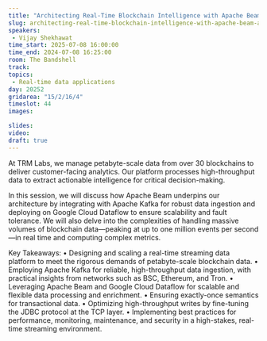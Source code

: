 ```yaml
---
title: "Architecting Real-Time Blockchain Intelligence with Apache Beam and Apache Kafka"
slug: architecting-real-time-blockchain-intelligence-with-apache-beam-and-apache-kafka
speakers:
 - Vijay Shekhawat
time_start: 2025-07-08 16:00:00
time_end: 2024-07-08 16:25:00
room: The Bandshell
track: 
topics: 
 - Real-time data applications
day: 20252
gridarea: "15/2/16/4"
timeslot: 44
images: 

slides:
video:
draft: true 
---
```


At TRM Labs, we manage petabyte-scale data from over 30 blockchains to deliver customer-facing analytics. Our platform processes high-throughput data to extract actionable intelligence for critical decision-making.

In this session, we will discuss how Apache Beam underpins our architecture by integrating with Apache Kafka for robust data ingestion and deploying on Google Cloud Dataflow to ensure scalability and fault tolerance. We will also delve into the complexities of handling massive volumes of blockchain data—peaking at up to one million events per second—in real time and computing complex metrics.

Key Takeaways:
	•	Designing and scaling a real-time streaming data platform to meet the rigorous demands of petabyte-scale blockchain data.
	•	Employing Apache Kafka for reliable, high-throughput data ingestion, with practical insights from networks such as BSC, Ethereum, and Tron.
	•	Leveraging Apache Beam and Google Cloud Dataflow for scalable and flexible data processing and enrichment.
	•	Ensuring exactly-once semantics for transactional data.
	•	Optimizing high-throughput writes by fine-tuning the JDBC protocol at the TCP layer.
	•	Implementing best practices for performance, monitoring, maintenance, and security in a high-stakes, real-time streaming environment.